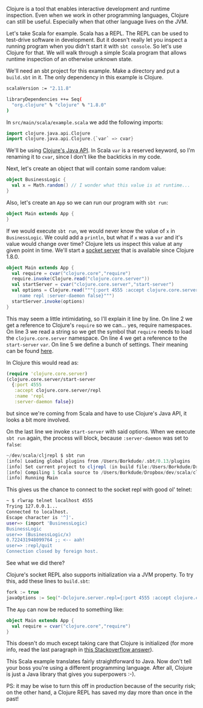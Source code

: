 Clojure is a tool that enables interactive development and runtime
inspection. Even when we work in other programming languages,
Clojure can still be useful. Especially when that other language lives
on the JVM.

Let's take Scala for example. Scala has a REPL. The REPL can be used
to test-drive software in development. But it doesn't really let you
inspect a running program when you didn't start it with `sbt
console`. So let's use Clojure for that. We will walk through a simple
Scala program that allows runtime inspection of an otherwise unknown
state.

We'll need an sbt project for this example. Make a directory and put a
`build.sbt` in it. The only dependency in this example is Clojure.

```bash
scalaVersion := "2.11.8"

libraryDependencies ++= Seq(
  "org.clojure" % "clojure" % "1.8.0"
)
```

In `src/main/scala/example.scala` we add the following imports:

``` scala
import clojure.java.api.Clojure
import clojure.java.api.Clojure.{`var` => cvar}
```

We'll be using
[Clojure's Java API](http://clojure.github.io/clojure/javadoc/).  In
Scala `var` is a reserved keyword, so I'm renaming it to `cvar`, since
I don't like the backticks in my code.

Next, let's create an object that will contain some random value:

``` scala
object BusinessLogic {
  val x = Math.random() // I wonder what this value is at runtime... 
}
```

Also, let's create an `App` so we can run our program with `sbt run`:

``` scala
object Main extends App {
}
```

If we would execute `sbt run`, we would never know the value of `x` in
`BusinessLogic`. We could add a `println`, but what if `x` was a `var`
and it's value would change over time? Clojure lets us inspect this
value at any given point in time. We'll start a
[socket server](http://clojure.org/reference/repl_and_main#_launching_a_socket_server)
that is available since Clojure 1.8.0.

``` scala
object Main extends App {
  val require = cvar("clojure.core","require")
  require.invoke(Clojure.read("clojure.core.server"))
  val startServer = cvar("clojure.core.server","start-server")
  val options = Clojure.read("""{:port 4555 :accept clojure.core.server/repl 
    :name repl :server-daemon false}""")
  startServer.invoke(options)
}
```

This may seem a little intimidating, so I'll explain it line by line.
On line 2 we get a reference to Clojure's `require` so we can... yes,
require namespaces.  On line 3 we read a string so we get the symbol
that `require` needs to load the `clojure.core.server` namespace.  On
line 4 we get a reference to the `start-server` `var`. On line 5 we
define a bunch of settings. Their meaning can be found
[here](http://clojure.org/reference/repl_and_main#_launching_a_socket_server).


In Clojure this would read as:

``` clojure
(require 'clojure.core.server)
(clojure.core.server/start-server 
  {:port 4555
   :accept clojure.core.server/repl
   :name 'repl
   :server-daemon false})
```

but since we're coming from Scala and have to use Clojure's Java API,
it looks a bit more involved.

On the last line we invoke `start-server` with said options. When we
execute `sbt run` again, the process will block,
because `:server-daemon` was set to `false`:

``` scala
~/dev/scala/cljrepl $ sbt run
[info] Loading global plugins from /Users/Borkdude/.sbt/0.13/plugins
[info] Set current project to cljrepl (in build file:/Users/Borkdude/Dropbox/dev/scala/cljrepl/)
[info] Compiling 1 Scala source to /Users/Borkdude/Dropbox/dev/scala/cljrepl/target/scala-2.11/classes...
[info] Running Main
```

This gives us the chance to connect to the socket repl with good ol' telnet:

``` bash
~ $ rlwrap telnet localhost 4555
Trying 127.0.0.1...
Connected to localhost.
Escape character is '^]'.
user=> (import 'BusinessLogic)
BusinessLogic
user=> (BusinessLogic/x)
0.722431948099764 ;; <-- aah! 
user=> :repl/quit
Connection closed by foreign host.
```

See what we did there?

Clojure's socket REPL also supports initialization via a JVM property. 
To try this, add these lines to `build.sbt`:

``` scala
fork := true
javaOptions := Seq("-Dclojure.server.repl={:port 4555 :accept clojure.core.server/repl :server-daemon false}")
```

The `App` can now be reduced to something like:

``` scala
object Main extends App {
  val require = cvar("clojure.core","require")
}
```

This doesn't do much except taking care that Clojure is initialized
(for more info, read the last paragraph in
[this Stackoverflow answer](http://stackoverflow.com/questions/2181774/calling-clojure-from-java/23555959#23555959)).

This Scala example translates fairly straightforward to Java. Now don't tell your
boss you're using a different programming language. After all, Clojure
is just a Java library that gives you superpowers :-).

PS: it may be wise to turn this off in production because of the
security risk; on the other hand, a Clojure REPL has saved my day more
than once in the past!
